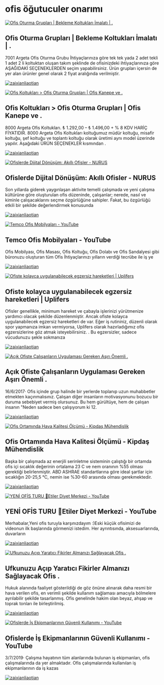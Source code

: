 # ofis öğutuculer onarımı
<a href="https://mnn.zoosnet.net/LR/Chatpre.aspx?id=MNN94995150&p=https://topgrinding.com/" target="_blank">![Ofis Oturma Grupları | Bekleme Koltukları İmalatı | .](https://github.com/technlg/images/blob/main/15.jpg)</a>
## Ofis Oturma Grupları | Bekleme Koltukları İmalatı | .
7001 Argeta Ofis Oturma Grubu İhtiyaçlarınıza göre tek tek yada 2 adet tekli 1 adet 2 li koltuktan oluşan takım şeklinde de ofisinizdeki ihtiyaçlarınıza göre AŞAĞIDAKİ SEÇENEKLERDEN seçim yapabilirsiniz. Ürün grupları içersin de yer alan ürünler genel olarak 2 fiyat aralığında verilmiştir.
<a href="https://mnn.zoosnet.net/LR/Chatpre.aspx?id=MNN94995150&p=https://topgrinding.com/" target="_blank"><img src="https://github.com/technlg/images/raw/main/chat11.jpg" alt="zaixianliaotian"/></a><a href="//whatsapp.shibangsoft.com/WhatsApp.php" ><img src="https://github.com/technlg/images/raw/main/chat11.png" alt=""></a>
<a href="https://mnn.zoosnet.net/LR/Chatpre.aspx?id=MNN94995150&p=https://topgrinding.com/" target="_blank">![Ofis Koltukları > Ofis Oturma Grupları | Ofis Kanepe ve .](https://github.com/technlg/images/blob/main/41.jpg)</a>
## Ofis Koltukları > Ofis Oturma Grupları | Ofis Kanepe ve .
8000 Argeta Ofis Koltukları. ₺ 1.292,00 – ₺ 1.496,00 + % 8 KDV HARİÇ FİYATIDIR. 8000 Argeta Ofis Koltukları koltuğumuz müdür koltuğu, misafir koltuğu, şef koltuğu ve toplantı koltuğu olarak üretimi aynı model üzerinde yapılır. Aşağıdaki ÜRÜN SEÇENEKLER kısmından .
<a href="https://mnn.zoosnet.net/LR/Chatpre.aspx?id=MNN94995150&p=https://topgrinding.com/" target="_blank"><img src="https://github.com/technlg/images/raw/main/chat11.jpg" alt="zaixianliaotian"/></a><a href="//whatsapp.shibangsoft.com/WhatsApp.php" ><img src="https://github.com/technlg/images/raw/main/chat11.png" alt=""></a>
<a href="https://mnn.zoosnet.net/LR/Chatpre.aspx?id=MNN94995150&p=https://topgrinding.com/" target="_blank">![Ofislerde Dijital Dönüşüm: Akıllı Ofisler - NURUS](https://github.com/technlg/images/blob/main/44.jpg)</a>
## Ofislerde Dijital Dönüşüm: Akıllı Ofisler - NURUS
Son yıllarda giderek yaygınlaşan aktivite temelli çalışmada ve yeni çalışma kültürüne göre oluşturulan ofis düzeninde, çalışanlar; nerede, nasıl ve kiminle çalışacaklarını seçme özgürlüğüne sahipler. Fakat, bu özgürlüğü etkili bir şekilde değerlendirmek konusunda
<a href="https://mnn.zoosnet.net/LR/Chatpre.aspx?id=MNN94995150&p=https://topgrinding.com/" target="_blank"><img src="https://github.com/technlg/images/raw/main/chat11.jpg" alt="zaixianliaotian"/></a><a href="//whatsapp.shibangsoft.com/WhatsApp.php" ><img src="https://github.com/technlg/images/raw/main/chat11.png" alt=""></a>
<a href="https://mnn.zoosnet.net/LR/Chatpre.aspx?id=MNN94995150&p=https://topgrinding.com/" target="_blank">![Temco Ofis Mobilyaları - YouTube](https://github.com/technlg/images/blob/main/53.jpg)</a>
## Temco Ofis Mobilyaları - YouTube
Ofis Mobilyası, Ofis Masası, Ofis Koltuğu, Ofis Dolabı ve Ofis Sandalyesi gibi büronuzu oluşturan tüm Ofis İhtiyaçlarınızı yılların verdiği tecrübe ile iş ye
<a href="https://mnn.zoosnet.net/LR/Chatpre.aspx?id=MNN94995150&p=https://topgrinding.com/" target="_blank"><img src="https://github.com/technlg/images/raw/main/chat11.jpg" alt="zaixianliaotian"/></a><a href="//whatsapp.shibangsoft.com/WhatsApp.php" ><img src="https://github.com/technlg/images/raw/main/chat11.png" alt=""></a>
<a href="https://mnn.zoosnet.net/LR/Chatpre.aspx?id=MNN94995150&p=https://topgrinding.com/" target="_blank">![Ofiste kolayca uygulanabilecek egzersiz hareketleri | Uplifers](https://github.com/technlg/images/blob/main/3.jpg)</a>
## Ofiste kolayca uygulanabilecek egzersiz hareketleri | Uplifers
Ofisler genellikle, minimum hareket ve çabayla işlerinizi yürütmenize yardımcı olacak şekilde düzenlenmiştir. Ancak ofiste kolayca uygulanabilecek egzersiz hareketleri de var. Eğer iş rutininiz, düzenli olarak spor yapmanıza imkan vermiyorsa, Uplifers olarak hazırladığımız ofis egzersizlerine göz atmak isteyebilirsiniz. . Bu egzersizler, sadece vücudunuzu şekle sokmanıza 
<a href="https://mnn.zoosnet.net/LR/Chatpre.aspx?id=MNN94995150&p=https://topgrinding.com/" target="_blank"><img src="https://github.com/technlg/images/raw/main/chat11.jpg" alt="zaixianliaotian"/></a><a href="//whatsapp.shibangsoft.com/WhatsApp.php" ><img src="https://github.com/technlg/images/raw/main/chat11.png" alt=""></a>
<a href="https://mnn.zoosnet.net/LR/Chatpre.aspx?id=MNN94995150&p=https://topgrinding.com/" target="_blank">![Açık Ofiste Çalışanların Uygulaması Gereken Aşırı Önemli .](https://github.com/technlg/images/blob/main/25.jpg)</a>
## Açık Ofiste Çalışanların Uygulaması Gereken Aşırı Önemli .
16/6/2017· Ofis içinde grup halinde bir yerlerde toplanıp uzun muhabbetler etmekten kaçınmalısınız. Çalışan diğer insanların motivasyonunu bozucu bir duruma sebebiyet vermiş olursunuz. Bu hem gürültüye, hem de çalışan insanın "Neden sadece ben çalışıyorum ki 12. 
<a href="https://mnn.zoosnet.net/LR/Chatpre.aspx?id=MNN94995150&p=https://topgrinding.com/" target="_blank"><img src="https://github.com/technlg/images/raw/main/chat11.jpg" alt="zaixianliaotian"/></a><a href="//whatsapp.shibangsoft.com/WhatsApp.php" ><img src="https://github.com/technlg/images/raw/main/chat11.png" alt=""></a>
<a href="https://mnn.zoosnet.net/LR/Chatpre.aspx?id=MNN94995150&p=https://topgrinding.com/" target="_blank">![Ofis Ortamında Hava Kalitesi Ölçümü - Kipdaş Mühendislik](https://github.com/technlg/images/blob/main/55.jpg)</a>
## Ofis Ortamında Hava Kalitesi Ölçümü - Kipdaş Mühendislik
Başka bir çalışmada az enerjili serinletme sisteminin çalıştığı bir ortamda ofis içi sıcaklık değerinin ortalama 23 C ve nem oranının %55 olması gerektiği belirlenmiştir. ABD ASHRAE standartlarına göre ideal şartlar için sıcaklığın 20-25,5 °C, nemin ise %30-60 arasında olması gerekmektedir.
<a href="https://mnn.zoosnet.net/LR/Chatpre.aspx?id=MNN94995150&p=https://topgrinding.com/" target="_blank"><img src="https://github.com/technlg/images/raw/main/chat11.jpg" alt="zaixianliaotian"/></a><a href="//whatsapp.shibangsoft.com/WhatsApp.php" ><img src="https://github.com/technlg/images/raw/main/chat11.png" alt=""></a>
<a href="https://mnn.zoosnet.net/LR/Chatpre.aspx?id=MNN94995150&p=https://topgrinding.com/" target="_blank">![YENİ OFİS TURU 🧿Etiler Diyet Merkezi - YouTube](https://github.com/technlg/images/blob/main/31.jpg)</a>
## YENİ OFİS TURU 🧿Etiler Diyet Merkezi - YouTube
Merhabalar,Yeni ofis turuyla karşınızdayım :)Eski küçük ofisimizi de videonun ilk başlarında görmenizi istedim. Her ayrıntısında, aksesuarlarında, duvarların
<a href="https://mnn.zoosnet.net/LR/Chatpre.aspx?id=MNN94995150&p=https://topgrinding.com/" target="_blank"><img src="https://github.com/technlg/images/raw/main/chat11.jpg" alt="zaixianliaotian"/></a><a href="//whatsapp.shibangsoft.com/WhatsApp.php" ><img src="https://github.com/technlg/images/raw/main/chat11.png" alt=""></a>
<a href="https://mnn.zoosnet.net/LR/Chatpre.aspx?id=MNN94995150&p=https://topgrinding.com/" target="_blank">![Ufkunuzu Açıp Yaratıcı Fikirler Almanızı Sağlayacak Ofis .](https://github.com/technlg/images/blob/main/12.jpg)</a>
## Ufkunuzu Açıp Yaratıcı Fikirler Almanızı Sağlayacak Ofis .
Hukuk alanında faaliyet gösterildiği de göz önüne alınarak daha resmi bir hava verilen ofis, en verimli şekilde kullanım sağlaması amacıyla bölmelere ayrılabilir şekilde tasarlanmış. Ofis genelinde hakim olan beyaz, ahşap ve toprak tonları ile birleştirilmiş.
<a href="https://mnn.zoosnet.net/LR/Chatpre.aspx?id=MNN94995150&p=https://topgrinding.com/" target="_blank"><img src="https://github.com/technlg/images/raw/main/chat11.jpg" alt="zaixianliaotian"/></a><a href="//whatsapp.shibangsoft.com/WhatsApp.php" ><img src="https://github.com/technlg/images/raw/main/chat11.png" alt=""></a>
<a href="https://mnn.zoosnet.net/LR/Chatpre.aspx?id=MNN94995150&p=https://topgrinding.com/" target="_blank">![Ofislerde İş Ekipmanlarının Güvenli Kullanımı - YouTube](https://github.com/technlg/images/blob/main/13.jpg)</a>
## Ofislerde İş Ekipmanlarının Güvenli Kullanımı - YouTube
3/7/2019· Çalışma hayatının tüm alanlarında bulunan iş ekipmanları, ofis çalışmalarında da yer almaktadır. Ofis çalışmalarında kullanılan iş ekipmanlarının da iş kazas
<a href="https://mnn.zoosnet.net/LR/Chatpre.aspx?id=MNN94995150&p=https://topgrinding.com/" target="_blank"><img src="https://github.com/technlg/images/raw/main/chat11.jpg" alt="zaixianliaotian"/></a><a href="//whatsapp.shibangsoft.com/WhatsApp.php" ><img src="https://github.com/technlg/images/raw/main/chat11.png" alt=""></a>
